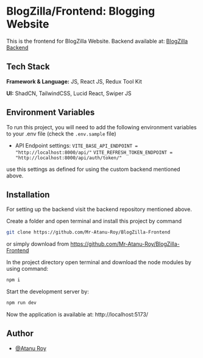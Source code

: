 # BlogZilla/Frontend: Blogging Website

This is the frontend for BlogZilla Website.
Backend available at: [BlogZilla Backend](https://github.com/Mr-Atanu-Roy/BlogZilla-Backend)


## Tech Stack

**Framework & Language:** JS, React JS, Redux Tool Kit 

**UI:** ShadCN, TailwindCSS, Lucid React, Swiper JS


## Environment Variables

To run this project, you will need to add the following environment variables to your .env file (check the `.env.sample` file)

- API Endpoint settings:
`VITE_BASE_API_ENDPOINT = "http://localhost:8000/api/"`
`VITE_REFRESH_TOKEN_ENDPOINT = "http://localhost:8000/api/auth/token/"`

use this settings as defined for using the custom backend mentioned above.

## Installation

For setting up the backend visit the backend repository mentioned above.

Create a folder and open terminal and install this project by command
```bash
git clone https://github.com/Mr-Atanu-Roy/BlogZilla-Frontend

```

or simply download from https://github.com/Mr-Atanu-Roy/BlogZilla-Frontend


In the project directory open terminal and download the node modules by using command:
```bash
npm i

```

Start the development server by:
```bash
npm run dev

```

Now the application is available at: http://localhost:5173/



## Author
- [@Atanu Roy](https://github.com/Mr-Atanu-Roy)

